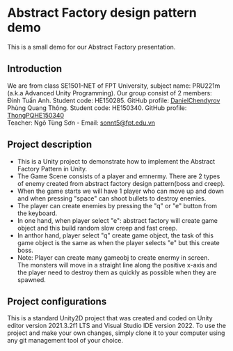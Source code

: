 # Abstract Factory design pattern demo

This is a small demo for our Abstract Factory presentation.

## Introduction

We are from class SE1501-NET of FPT University, subject name: PRU221m (a.k.a Advanced Unity Programming).
Our group consist of 2 members:  
Đinh Tuấn Anh. Student code: HE150285. GitHub profile: [DanielChendyrov](https://github.com/DanielChendyrov)  
Phùng Quang Thông. Student code: HE150340. GitHub profile: [ThongPQHE150340](https://github.com/ThongVipPro)  
Teacher: Ngô Tùng Sơn - Email: sonnt5@fpt.edu.vn

## Project description
* This is a Unity project to demonstrate how to implement the Abstract Factory Pattern in Unity.  
* The Game Scene consists of a player and emnermy. There are 2 types of enemy created from abstract factory design pattern(boss and creep).  
* When the game starts we will have 1 player who can move up and down and when pressing "space" can shoot bullets to destroy enemies.  
* The player can create enemies by pressing the "q" or "e" button from the keyboard.  
* In one hand, when player select "e": abstract factory will create game object and this build random slow creep and fast creep.  
* In anthor hand, player select "q" create game object, the task of this game object is the same as when the player selects "e" but this create boss.  
* Note: Player can create many gameobj to create enermy in screen.  
  The monsters will move in a straight line along the positive x-axis and the player need to
  destroy them as quickly as possible when they are spawned.

## Project configurations

This is a standard Unity2D project that was created and coded on Unity editor version 2021.3.2f1 LTS and
Visual Studio IDE version 2022. To use the project and make your own changes, simply clone it to your computer
using any git management tool of your choice.
